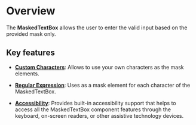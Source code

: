 # Overview

The **MaskedTextBox** allows the user to enter the valid input based on the provided mask only.

## Key features

* **[Custom Characters](./mask-configuration#custom-characters)**: Allows to use your own characters as the mask elements.

* **[Regular Expression](./mask-configuration/#regular-expression)**: Uses as a mask element for each character of the MaskedTextBox.

* **[Accessibility](./accessibility/)**: Provides built-in accessibility support that helps to access all the MaskedTextBox component features through the keyboard,
  on-screen readers, or other assistive technology devices.
